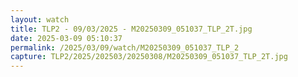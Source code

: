 ```yaml
---
layout: watch
title: TLP2 - 09/03/2025 - M20250309_051037_TLP_2T.jpg
date: 2025-03-09 05:10:37
permalink: /2025/03/09/watch/M20250309_051037_TLP_2
capture: TLP2/2025/202503/20250308/M20250309_051037_TLP_2T.jpg
---
```

